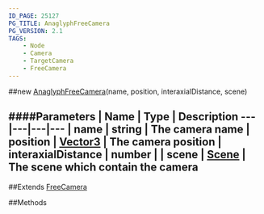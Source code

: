 ```yaml
---
ID_PAGE: 25127
PG_TITLE: AnaglyphFreeCamera
PG_VERSION: 2.1
TAGS:
    - Node
    - Camera
    - TargetCamera
    - FreeCamera
---
```

##new [AnaglyphFreeCamera](/classes/AnaglyphFreeCamera)(name, position, interaxialDistance, scene)

####Parameters
 | Name | Type | Description
---|---|---|---
 | name | string | The camera name
 | position | [Vector3](/classes/Vector3) | The camera position
 | interaxialDistance | number | 
 | scene | [Scene](/classes/Scene) | The scene which contain the camera
---

##Extends
 [FreeCamera](/classes/FreeCamera)


##Methods
